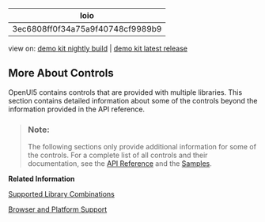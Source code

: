 <!-- loio3ec6808ff0f34a75a9f40748cf9989b9 -->

| loio |
| -----|
| 3ec6808ff0f34a75a9f40748cf9989b9 |

<div id="loio">

view on: [demo kit nightly build](https://openui5nightly.hana.ondemand.com/#/topic/3ec6808ff0f34a75a9f40748cf9989b9) | [demo kit latest release](https://openui5.hana.ondemand.com/#/topic/3ec6808ff0f34a75a9f40748cf9989b9)</div>

## More About Controls

OpenUI5 contains controls that are provided with multiple libraries. This section contains detailed information about some of the controls beyond the information provided in the API reference.

> ### Note:  
> The following sections only provide additional information for some of the controls. For a complete list of all controls and their documentation, see the [API Reference](https://openui5.hana.ondemand.com/#/api) and the [Samples](https://openui5.hana.ondemand.com/#/controls). 

**Related Information**  


[Supported Library Combinations](Supported_Library_Combinations_363cd16.md "OpenUI5 provides a set of JavaScript and CSS libraries, which can be combined in an application using the combinations that are supported.")

[Browser and Platform Support](Browser_and_Platform_Support_74b59ef.md "Browser and platform support for the OpenUI5 libraries on iOS, Android, macOS, and Windows platforms.")

